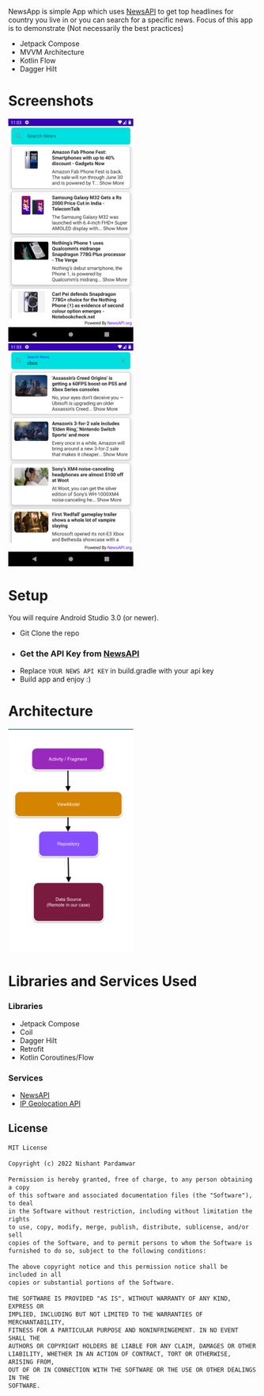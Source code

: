 NewsApp is simple App which uses [NewsAPI](https://newsapi.org/) to get top headlines for country you live in or you can search for a specific news.
Focus of this app is to demonstrate (Not necessarily the best practices)

- Jetpack Compose
- MVVM Architecture
- Kotlin Flow
- Dagger Hilt

# Screenshots

<img alt="NewsApp Home" height="450px" src="https://raw.githubusercontent.com/nishantpardamwar/NewsAppCompose/master/screen1.png" /> <img alt="NewsApp Search" height="450px" src="https://raw.githubusercontent.com/nishantpardamwar/NewsAppCompose/master/screen2.png" />


# Setup
You will require Android Studio 3.0 (or newer).

- Git Clone the repo
- ### Get the API Key from [NewsAPI](https://newsapi.org/)
- Replace `YOUR NEWS API KEY` in build.gradle with your api key
- Build app and enjoy :)

# Architecture

<img alt="NewsApp Home" height="450px" src="https://raw.githubusercontent.com/nishantpardamwar/NewsAppCompose/master/architecture.png" />

# Libraries and Services Used

### Libraries
- Jetpack Compose
- Coil
- Dagger Hilt
- Retrofit
- Kotlin Coroutines/Flow

### Services
- [NewsAPI](https://newsapi.org/)
- [IP Geolocation API](https://ip-api.com/)


## License
    MIT License

    Copyright (c) 2022 Nishant Pardamwar

    Permission is hereby granted, free of charge, to any person obtaining a copy
    of this software and associated documentation files (the "Software"), to deal
    in the Software without restriction, including without limitation the rights
    to use, copy, modify, merge, publish, distribute, sublicense, and/or sell
    copies of the Software, and to permit persons to whom the Software is
    furnished to do so, subject to the following conditions:

    The above copyright notice and this permission notice shall be included in all
    copies or substantial portions of the Software.

    THE SOFTWARE IS PROVIDED "AS IS", WITHOUT WARRANTY OF ANY KIND, EXPRESS OR
    IMPLIED, INCLUDING BUT NOT LIMITED TO THE WARRANTIES OF MERCHANTABILITY,
    FITNESS FOR A PARTICULAR PURPOSE AND NONINFRINGEMENT. IN NO EVENT SHALL THE
    AUTHORS OR COPYRIGHT HOLDERS BE LIABLE FOR ANY CLAIM, DAMAGES OR OTHER
    LIABILITY, WHETHER IN AN ACTION OF CONTRACT, TORT OR OTHERWISE, ARISING FROM,
    OUT OF OR IN CONNECTION WITH THE SOFTWARE OR THE USE OR OTHER DEALINGS IN THE
    SOFTWARE.

